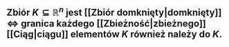 ## Zbiór $K \subseteq \mathbb{R}^n$ jest [[Zbiór domknięty|domknięty]] $\iff$ granica każdego [[Zbieżność|zbieżnego]] [[Ciąg|ciągu]] elementów $K$ również należy do $K$.